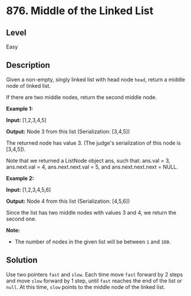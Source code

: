 # 876. Middle of the Linked List
## Level
Easy

## Description
Given a non-empty, singly linked list with head node `head`, return a middle node of linked list.

If there are two middle nodes, return the second middle node.

**Example 1:**

**Input:** [1,2,3,4,5]

**Output:** Node 3 from this list (Serialization: [3,4,5])

The returned node has value 3.  (The judge's serialization of this node is [3,4,5]).

Note that we returned a ListNode object ans, such that: ans.val = 3, ans.next.val = 4, ans.next.next.val = 5, and ans.next.next.next = NULL.

**Example 2:**

**Input:** [1,2,3,4,5,6]

**Output:** Node 4 from this list (Serialization: [4,5,6])

Since the list has two middle nodes with values 3 and 4, we return the second one.

**Note:**

* The number of nodes in the given list will be between `1` and `100`.

## Solution
Use two pointers `fast` and `slow`. Each time move `fast` forward by 2 steps and move `slow` forward by 1 step, until `fast` reaches the end of the list or `null`. At this time, `slow` points to the middle node of the linked list.
